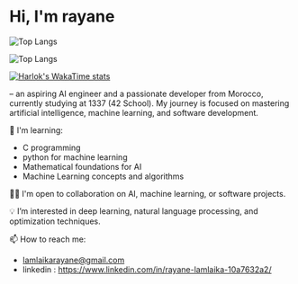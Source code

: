 # Hi, I'm rayane 

![Top Langs](https://github-readme-stats.vercel.app/api/top-langs/?username=raynlamlaika&hide_progress=true)


![Top Langs](https://github-readme-stats.vercel.app/api/top-langs/?username=raynlamlaika&size_weight=0.5&count_weight=0.5)

[![Harlok's WakaTime stats](https://github-readme-stats.vercel.app/api/wakatime?username=ffflabs)](https://github.com/anuraghazra/github-readme-stats)

– an aspiring AI engineer and a passionate developer from Morocco, currently studying at 1337 (42 School). My journey is focused on mastering artificial intelligence, machine learning, and software development.


🌱 I'm learning:
- C programming
- python for machine learning
- Mathematical foundations for AI
- Machine Learning concepts and algorithms

👨‍💻 I'm open to collaboration on AI, machine learning, or software projects.

💡 I’m interested in deep learning, natural language processing, and optimization techniques.

📫 How to reach me:
- lamlaikarayane@gmail.com
- linkedin : https://www.linkedin.com/in/rayane-lamlaika-10a7632a2/
